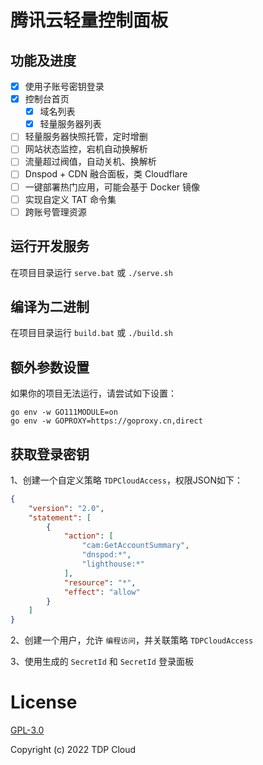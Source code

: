 # 腾讯云轻量控制面板

## 功能及进度

- [x] 使用子账号密钥登录
- [x] 控制台首页
  - [x] 域名列表
  - [x] 轻量服务器列表
- [ ] 轻量服务器快照托管，定时增删
- [ ] 网站状态监控，宕机自动换解析
- [ ] 流量超过阀值，自动关机、换解析
- [ ] Dnspod + CDN 融合面板，类 Cloudflare
- [ ] 一键部署热门应用，可能会基于 Docker 镜像
- [ ] 实现自定义 TAT 命令集
- [ ] 跨账号管理资源

## 运行开发服务

在项目目录运行  `serve.bat` 或 `./serve.sh`


## 编译为二进制

在项目目录运行  `build.bat` 或 `./build.sh`

## 额外参数设置

如果你的项目无法运行，请尝试如下设置：

```shell
go env -w GO111MODULE=on
go env -w GOPROXY=https://goproxy.cn,direct
```

## 获取登录密钥

1、创建一个自定义策略 `TDPCloudAccess`，权限JSON如下：

```json
{
    "version": "2.0",
    "statement": [
        {
            "action": [
                "cam:GetAccountSummary",
                "dnspod:*",
                "lighthouse:*"
            ],
            "resource": "*",
            "effect": "allow"
        }
    ]
}
```

2、创建一个用户，允许 `编程访问`，并关联策略 `TDPCloudAccess`

3、使用生成的 `SecretId` 和 `SecretId` 登录面板

# License

[GPL-3.0](https://opensource.org/licenses/GPL-3.0)

Copyright (c) 2022 TDP Cloud
